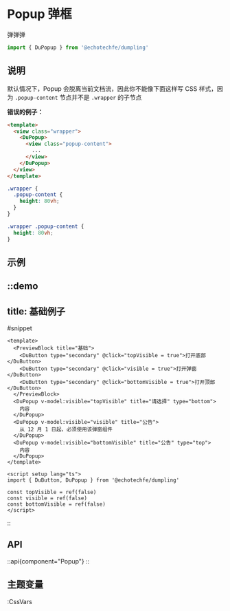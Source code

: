 # Popup 弹框

弹弹弹

```ts
import { DuPopup } from '@echotechfe/dumpling'
```

## 说明

默认情况下，Popup 会脱离当前文档流，因此你不能像下面这样写 CSS 样式，因为 `.popup-content` 节点并不是 `.wrapper` 的子节点

**错误的例子：**

```html
<template>
  <view class="wrapper">
    <DuPopup>
      <view class="popup-content">
        ...
      </view>
    </DuPopup>
  </view>
</template>
```

```scss
.wrapper {
  .popup-content {
    height: 80vh;
  }
}
```

```css
.wrapper .popup-content {
  height: 80vh;
}
```

## 示例

::demo
---
title: 基础例子
---
#snippet
```vue
<template>
  <PreviewBlock title="基础">
    <DuButton type="secondary" @click="topVisible = true">打开底部</DuButton>
    <DuButton type="secondary" @click="visible = true">打开弹窗</DuButton>
    <DuButton type="secondary" @click="bottomVisible = true">打开顶部</DuButton>
  </PreviewBlock>
  <DuPopup v-model:visible="topVisible" title="请选择" type="bottom">
    内容
  </DuPopup>
  <DuPopup v-model:visible="visible" title="公告">
    从 12 月 1 日起，必须使用该弹窗组件
  </DuPopup>
  <DuPopup v-model:visible="bottomVisible" title="公告" type="top">
    内容
  </DuPopup>
</template>

<script setup lang="ts">
import { DuButton, DuPopup } from '@echotechfe/dumpling'

const topVisible = ref(false)
const visible = ref(false)
const bottomVisible = ref(false)
</script>
```
::

## API

::api{component="Popup"}
::

## 主题变量

:CssVars
